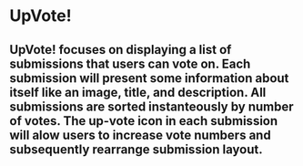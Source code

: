 # UpVote!

## UpVote! focuses on displaying a list of submissions that users can vote on. Each submission will present some information about itself like an image, title, and description. All submissions are sorted instanteously by number of votes. The up-vote icon in each submission will alow users to increase vote numbers and subsequently rearrange submission layout.
